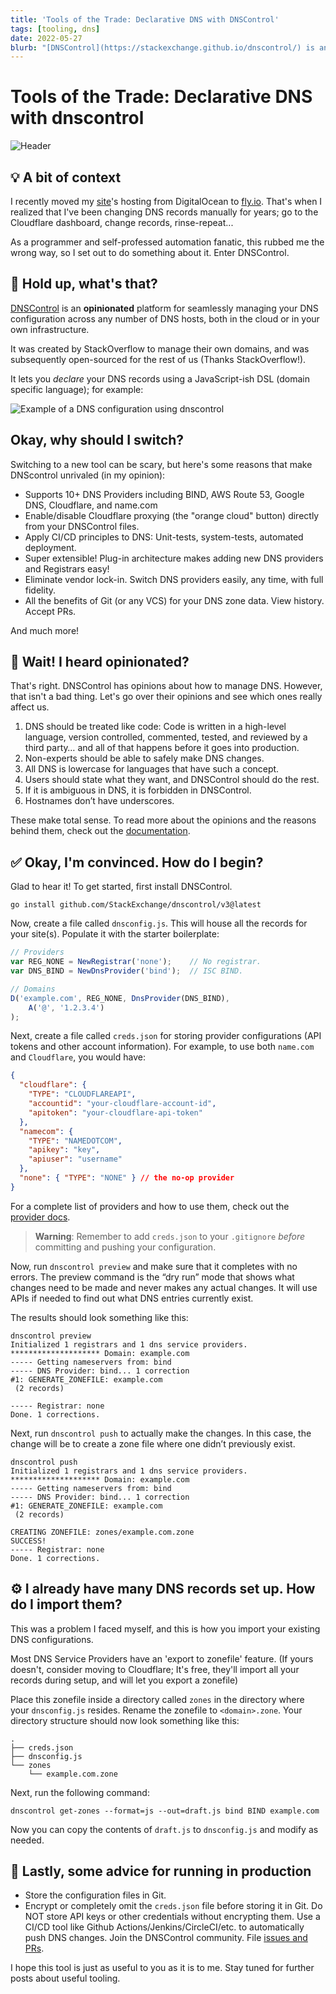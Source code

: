 ```yaml
---
title: 'Tools of the Trade: Declarative DNS with DNSControl'
tags: [tooling, dns]
date: 2022-05-27
blurb: "[DNSControl](https://stackexchange.github.io/dnscontrol/) is an **opinionated** platform for seamlessly managing your DNS configuration across any number of DNS hosts, both in the cloud or in your own infrastructure."
---
```

# Tools of the Trade: Declarative DNS with dnscontrol

![Header](https://miro.medium.com/max/1400/0*5Y5xGZXg2_i4dDAb.png)

## 💡 A bit of context

I recently moved my [site](https://sphericalk.at)'s hosting from DigitalOcean to [fly.io](https://fly.io). That's when I realized that I've been changing DNS records manually for years; go to the Cloudflare dashboard, change records, rinse-repeat...

As a programmer and self-professed automation fanatic, this rubbed me the wrong way, so I set out to do something about it. Enter DNSControl.

## 🤔 Hold up, what's that?

[DNSControl](https://stackexchange.github.io/dnscontrol/) is an **opinionated** platform for seamlessly managing your DNS configuration across any number of DNS hosts, both in the cloud or in your own infrastructure.

It was created by StackOverflow to manage their own domains, and was subsequently open-sourced for the rest of us (Thanks StackOverflow!).

It lets you _declare_ your DNS records using a JavaScript-ish DSL (domain specific language); for example:

![Example of a DNS configuration using dnscontrol](https://dev-to-uploads.s3.amazonaws.com/uploads/articles/ofqaevh7g2vd0d1xidrp.png)

## Okay, why should I switch?

Switching to a new tool can be scary, but here's some reasons that make DNScontrol unrivaled (in my opinion):

* Supports 10+ DNS Providers including BIND, AWS Route 53, Google DNS, Cloudflare, and name.com
* Enable/disable Cloudflare proxying (the "orange cloud" button) directly from your DNSControl files.
* Apply CI/CD principles to DNS: Unit-tests, system-tests, automated deployment.
* Super extensible! Plug-in architecture makes adding new DNS providers and Registrars easy!
* Eliminate vendor lock-in. Switch DNS providers easily, any time, with full fidelity.
* All the benefits of Git (or any VCS) for your DNS zone data. View history. Accept PRs.

And much more!

## 🤨 Wait! I heard opinionated?

That's right. DNSControl has opinions about how to manage DNS. However, that isn't a bad thing. Let's go over their opinions and see which ones really affect us.

1. DNS should be treated like code:
   Code is written in a high-level language, version controlled, commented, tested, and reviewed by a third party… and all of that happens before it goes into production.
2. Non-experts should be able to safely make DNS changes.
3. All DNS is lowercase for languages that have such a concept.
4. Users should state what they want, and DNSControl should do the rest.
5. If it is ambiguous in DNS, it is forbidden in DNSControl.
6. Hostnames don’t have underscores.

These make total sense. To read more about the opinions and the reasons behind them, check out the [documentation](https://stackexchange.github.io/dnscontrol/opinions).

## ✅ Okay, I'm convinced. How do I begin?

Glad to hear it! To get started, first install DNSControl.

    go install github.com/StackExchange/dnscontrol/v3@latest

Now, create a file called `dnsconfig.js`. This will house all the records for your site(s). Populate it with the starter boilerplate:

```js
// Providers
var REG_NONE = NewRegistrar('none');    // No registrar.
var DNS_BIND = NewDnsProvider('bind');  // ISC BIND.

// Domains
D('example.com', REG_NONE, DnsProvider(DNS_BIND),
    A('@', '1.2.3.4')
);
```

Next, create a file called `creds.json` for storing provider configurations (API tokens and other account information). For example, to use both `name.com` and `Cloudflare`, you would have:

```json
{
  "cloudflare": {
    "TYPE": "CLOUDFLAREAPI",
    "accountid": "your-cloudflare-account-id",
    "apitoken": "your-cloudflare-api-token"
  },
  "namecom": {
    "TYPE": "NAMEDOTCOM",
    "apikey": "key",
    "apiuser": "username"
  },
  "none": { "TYPE": "NONE" } // the no-op provider
}
```

For a complete list of providers and how to use them, check out the [provider docs](https://stackexchange.github.io/dnscontrol/provider-list).

> **Warning**: Remember to add `creds.json` to your `.gitignore` _before_ committing and pushing your configuration.

Now, run `dnscontrol preview` and make sure that it completes with no errors. The preview command is the “dry run” mode that shows what changes need to be made and never makes any actual changes. It will use APIs if needed to find out what DNS entries currently exist.

The results should look something like this:

    dnscontrol preview
    Initialized 1 registrars and 1 dns service providers.
    ******************** Domain: example.com
    ----- Getting nameservers from: bind
    ----- DNS Provider: bind... 1 correction
    #1: GENERATE_ZONEFILE: example.com
     (2 records)
    
    ----- Registrar: none
    Done. 1 corrections.

Next, run `dnscontrol push` to actually make the changes. In this case, the change will be to create a zone file where one didn’t previously exist.

    dnscontrol push
    Initialized 1 registrars and 1 dns service providers.
    ******************** Domain: example.com
    ----- Getting nameservers from: bind
    ----- DNS Provider: bind... 1 correction
    #1: GENERATE_ZONEFILE: example.com
     (2 records)
    
    CREATING ZONEFILE: zones/example.com.zone
    SUCCESS!
    ----- Registrar: none
    Done. 1 corrections.

## ⚙️ I already have many DNS records set up. How do I import them?

This was a problem I faced myself, and this is how you import your existing DNS configurations.

Most DNS Service Providers have an 'export to zonefile' feature. (If yours doesn't, consider moving to Cloudflare; It's free, they'll import all your records during setup, and will let you export a zonefile)

Place this zonefile inside a directory called `zones` in the directory where your `dnsconfig.js` resides. Rename the zonefile to `<domain>.zone`. Your directory structure should now look something like this:

    .
    ├── creds.json
    ├── dnsconfig.js
    └── zones
        └── example.com.zone

Next, run the following command:

    dnscontrol get-zones --format=js --out=draft.js bind BIND example.com

Now you can copy the contents of `draft.js` to `dnsconfig.js` and modify as needed.

## 🚀 Lastly, some advice for running in production

* Store the configuration files in Git.
* Encrypt or completely omit the `creds.json` file before storing it in Git. Do NOT store API keys or other credentials without encrypting them.
  Use a CI/CD tool like Github Actions/Jenkins/CircleCI/etc. to automatically push DNS changes.
  Join the DNSControl community. File [issues and PRs](https://github.com/StackExchange/dnscontrol).

I hope this tool is just as useful to you as it is to me. Stay tuned for further posts about useful tooling.
